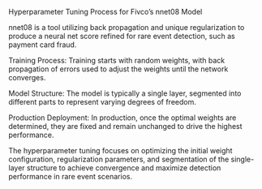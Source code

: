 Hyperparameter Tuning Process for Fivco’s nnet08 Model

nnet08 is a tool utilizing back propagation and unique regularization to produce a neural net score refined for rare event detection, such as payment card fraud.

Training Process:
Training starts with random weights, with back propagation of errors used to adjust the weights until the network converges.

Model Structure:
The model is typically a single layer, segmented into different parts to represent varying degrees of freedom.

Production Deployment:
In production, once the optimal weights are determined, they are fixed and remain unchanged to drive the highest performance.

The hyperparameter tuning focuses on optimizing the initial weight configuration, regularization parameters, and segmentation of the single-layer structure to achieve convergence and maximize detection performance in rare event scenarios.
